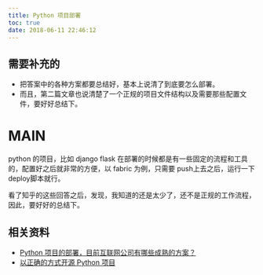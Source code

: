 ```yaml
---
title: Python 项目部署
toc: true
date: 2018-06-11 22:46:12
---
```


## 需要补充的

- 把答案中的各种方案都要总结好，基本上说清了到底要怎么部署。
- 而且，第二篇文章也说清楚了一个正规的项目文件结构以及需要那些配置文件，要好好总结下。

# MAIN

python 的项目，比如 django flask 在部署的时候都是有一些固定的流程和工具的，配置好之后就非常的方便，以 fabric 为例，只需要 push上去之后，运行一下 deploy脚本就行。


看了知乎的这些回答之后，发现，我知道的还是太少了，还不是正规的工作流程，因此，要好好的总结下。





## 相关资料

- [Python 项目的部署，目前互联网公司有哪些成熟的方案？](https://www.zhihu.com/question/38081354)
- [以正确的方式开源 Python 项目](https://www.oschina.net/translate/open-sourcing-a-python-project-the-right-way)
